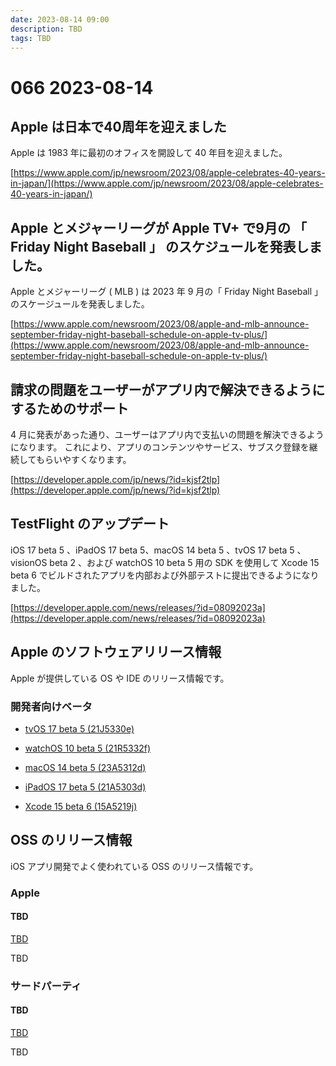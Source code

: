 ```yaml
---
date: 2023-08-14 09:00
description: TBD
tags: TBD
---
```

# 066 2023-08-14

## Apple は日本で40周年を迎えました

Apple は 1983 年に最初のオフィスを開設して 40 年目を迎えました。

[https://www.apple.com/jp/newsroom/2023/08/apple-celebrates-40-years-in-japan/](https://www.apple.com/jp/newsroom/2023/08/apple-celebrates-40-years-in-japan/)

## Apple とメジャーリーグが Apple TV+ で9月の 「 Friday Night Baseball 」 のスケジュールを発表しました。

Apple とメジャーリーグ ( MLB ) は 2023 年 9 月の「 Friday Night Baseball 」のスケージュールを発表しました。

[https://www.apple.com/newsroom/2023/08/apple-and-mlb-announce-september-friday-night-baseball-schedule-on-apple-tv-plus/](https://www.apple.com/newsroom/2023/08/apple-and-mlb-announce-september-friday-night-baseball-schedule-on-apple-tv-plus/)

## 請求の問題をユーザーがアプリ内で解決できるようにするためのサポート

4 月に発表があった通り、ユーザーはアプリ内で支払いの問題を解決できるようになります。
これにより、アプリのコンテンツやサービス、サブスク登録を継続してもらいやすくなります。

[https://developer.apple.com/jp/news/?id=kjsf2tlp](https://developer.apple.com/jp/news/?id=kjsf2tlp)

## TestFlight のアップデート
iOS 17 beta 5 、iPadOS 17 beta 5、macOS 14 beta 5 、tvOS 17 beta 5 、visionOS beta 2 、および watchOS 10 beta 5 用の SDK を使用して Xcode 15 beta 6 でビルドされたアプリを内部および外部テストに提出できるようになりました。

[https://developer.apple.com/news/releases/?id=08092023a](https://developer.apple.com/news/releases/?id=08092023a)

## Apple のソフトウェアリリース情報

Apple が提供している OS や IDE のリリース情報です。

### 開発者向けベータ

- [tvOS 17 beta 5 (21J5330e)](https://developer.apple.com/news/releases/?id=08082023a)

- [watchOS 10 beta 5 (21R5332f)](https://developer.apple.com/news/releases/?id=08082023b)

- [macOS 14 beta 5 (23A5312d)](https://developer.apple.com/news/releases/?id=08082023c)

- [iPadOS 17 beta 5 (21A5303d)](https://developer.apple.com/news/releases/?id=08082023d)

- [Xcode 15 beta 6 (15A5219j)](https://developer.apple.com/news/releases/?id=08082023f)

## OSS のリリース情報

iOS アプリ開発でよく使われている OSS のリリース情報です。

### Apple

#### TBD

[TBD](TBD)

TBD

### サードパーティ

#### TBD

[TBD](TBD)

TBD
